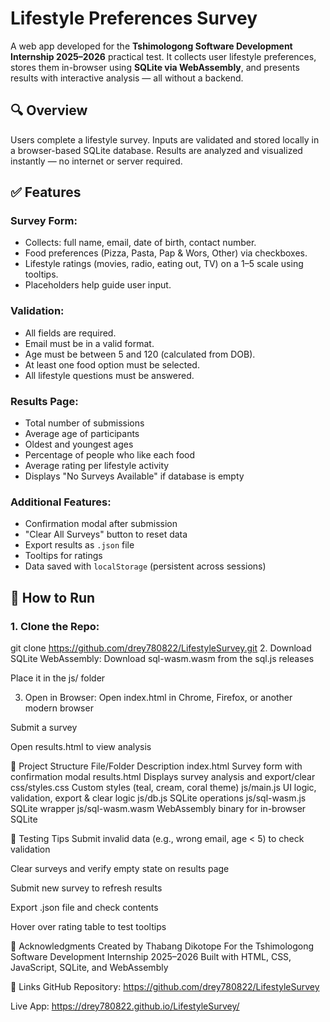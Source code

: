 # Lifestyle Preferences Survey

A web app developed for the **Tshimologong Software Development Internship 2025–2026** practical test. It collects user lifestyle preferences, stores them in-browser using **SQLite via WebAssembly**, and presents results with interactive analysis — all without a backend.


## 🔍 Overview

Users complete a lifestyle survey. Inputs are validated and stored locally in a browser-based SQLite database. Results are analyzed and visualized instantly — no internet or server required.


## ✅ Features

### Survey Form:
- Collects: full name, email, date of birth, contact number.
- Food preferences (Pizza, Pasta, Pap & Wors, Other) via checkboxes.
- Lifestyle ratings (movies, radio, eating out, TV) on a 1–5 scale using tooltips.
- Placeholders help guide user input.

### Validation:
- All fields are required.
- Email must be in a valid format.
- Age must be between 5 and 120 (calculated from DOB).
- At least one food option must be selected.
- All lifestyle questions must be answered.

### Results Page:
- Total number of submissions
- Average age of participants
- Oldest and youngest ages
- Percentage of people who like each food
- Average rating per lifestyle activity
- Displays "No Surveys Available" if database is empty

### Additional Features:
- Confirmation modal after submission
- "Clear All Surveys" button to reset data
- Export results as `.json` file
- Tooltips for ratings
- Data saved with `localStorage` (persistent across sessions)


## 🚀 How to Run

### 1. Clone the Repo:
git clone https://github.com/drey780822/LifestyleSurvey.git
2. Download SQLite WebAssembly:
Download sql-wasm.wasm from the sql.js releases

Place it in the js/ folder

3. Open in Browser:
Open index.html in Chrome, Firefox, or another modern browser

Submit a survey

Open results.html to view analysis


📁 Project Structure
File/Folder	Description
index.html	Survey form with confirmation modal
results.html	Displays survey analysis and export/clear
css/styles.css	Custom styles (teal, cream, coral theme)
js/main.js	UI logic, validation, export & clear logic
js/db.js	SQLite operations
js/sql-wasm.js	SQLite wrapper
js/sql-wasm.wasm	WebAssembly binary for in-browser SQLite

🧪 Testing Tips
Submit invalid data (e.g., wrong email, age < 5) to check validation

Clear surveys and verify empty state on results page

Submit new survey to refresh results

Export .json file and check contents

Hover over rating table to test tooltips

🙌 Acknowledgments
Created by Thabang Dikotope
For the Tshimologong Software Development Internship 2025–2026
Built with HTML, CSS, JavaScript, SQLite, and WebAssembly

🔗 Links
GitHub Repository: https://github.com/drey780822/LifestyleSurvey

Live App: https://drey780822.github.io/LifestyleSurvey/
